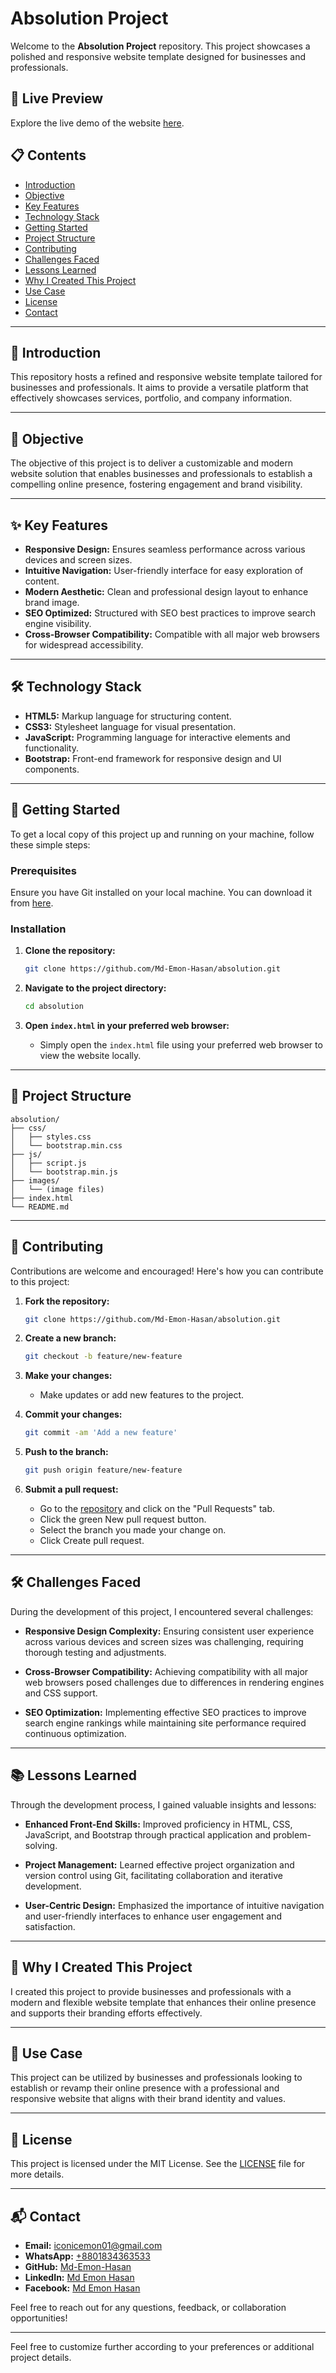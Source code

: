 # Absolution Project

Welcome to the **Absolution Project** repository. This project showcases a polished and responsive website template designed for businesses and professionals.

## 🌟 Live Preview

Explore the live demo of the website [here](https://md-emon-hasan.github.io/absolution/).

## 📋 Contents

- [Introduction](#introduction)
- [Objective](#objective)
- [Key Features](#key-features)
- [Technology Stack](#technology-stack)
- [Getting Started](#getting-started)
- [Project Structure](#project-structure)
- [Contributing](#contributing)
- [Challenges Faced](#challenges-faced)
- [Lessons Learned](#lessons-learned)
- [Why I Created This Project](#why-i-created-this-project)
- [Use Case](#use-case)
- [License](#license)
- [Contact](#contact)

---

## 📖 Introduction

This repository hosts a refined and responsive website template tailored for businesses and professionals. It aims to provide a versatile platform that effectively showcases services, portfolio, and company information.

---

## 🎯 Objective

The objective of this project is to deliver a customizable and modern website solution that enables businesses and professionals to establish a compelling online presence, fostering engagement and brand visibility.

---

## ✨ Key Features

- **Responsive Design:** Ensures seamless performance across various devices and screen sizes.
- **Intuitive Navigation:** User-friendly interface for easy exploration of content.
- **Modern Aesthetic:** Clean and professional design layout to enhance brand image.
- **SEO Optimized:** Structured with SEO best practices to improve search engine visibility.
- **Cross-Browser Compatibility:** Compatible with all major web browsers for widespread accessibility.

---

## 🛠️ Technology Stack

- **HTML5:** Markup language for structuring content.
- **CSS3:** Stylesheet language for visual presentation.
- **JavaScript:** Programming language for interactive elements and functionality.
- **Bootstrap:** Front-end framework for responsive design and UI components.

---

## 🚀 Getting Started

To get a local copy of this project up and running on your machine, follow these simple steps:

### Prerequisites

Ensure you have Git installed on your local machine. You can download it from [here](https://git-scm.com/).

### Installation

1. **Clone the repository:**

   ```bash
   git clone https://github.com/Md-Emon-Hasan/absolution.git
   ```

2. **Navigate to the project directory:**

   ```bash
   cd absolution
   ```

3. **Open `index.html` in your preferred web browser:**

   - Simply open the `index.html` file using your preferred web browser to view the website locally.

---

## 📁 Project Structure

```plaintext
absolution/
├── css/
│   ├── styles.css
│   └── bootstrap.min.css
├── js/
│   ├── script.js
│   └── bootstrap.min.js
├── images/
│   └── (image files)
├── index.html
└── README.md
```

---

## 🤝 Contributing

Contributions are welcome and encouraged! Here's how you can contribute to this project:

1. **Fork the repository:**
   ```bash
   git clone https://github.com/Md-Emon-Hasan/absolution.git
   ```

2. **Create a new branch:**
   ```bash
   git checkout -b feature/new-feature
   ```

3. **Make your changes:**
   - Make updates or add new features to the project.

4. **Commit your changes:**
   ```bash
   git commit -am 'Add a new feature'
   ```

5. **Push to the branch:**
   ```bash
   git push origin feature/new-feature
   ```

6. **Submit a pull request:**
   - Go to the [repository](https://github.com/Md-Emon-Hasan/absolution) and click on the "Pull Requests" tab. 
   - Click the green New pull request button. 
   - Select the branch you made your change on.
   - Click Create pull request.

---

## 🛠️ Challenges Faced

During the development of this project, I encountered several challenges:

- **Responsive Design Complexity:** Ensuring consistent user experience across various devices and screen sizes was challenging, requiring thorough testing and adjustments.
  
- **Cross-Browser Compatibility:** Achieving compatibility with all major web browsers posed challenges due to differences in rendering engines and CSS support.

- **SEO Optimization:** Implementing effective SEO practices to improve search engine rankings while maintaining site performance required continuous optimization.

---

## 📚 Lessons Learned

Through the development process, I gained valuable insights and lessons:

- **Enhanced Front-End Skills:** Improved proficiency in HTML, CSS, JavaScript, and Bootstrap through practical application and problem-solving.
  
- **Project Management:** Learned effective project organization and version control using Git, facilitating collaboration and iterative development.

- **User-Centric Design:** Emphasized the importance of intuitive navigation and user-friendly interfaces to enhance user engagement and satisfaction.

---

## 🌟 Why I Created This Project

I created this project to provide businesses and professionals with a modern and flexible website template that enhances their online presence and supports their branding efforts effectively.

---

## 🎯 Use Case

This project can be utilized by businesses and professionals looking to establish or revamp their online presence with a professional and responsive website that aligns with their brand identity and values.

---

## 📜 License

This project is licensed under the MIT License. See the [LICENSE](LICENSE) file for more details.

---

## 📬 Contact

- **Email:** [iconicemon01@gmail.com](mailto:iconicemon01@gmail.com)
- **WhatsApp:** [+8801834363533](https://wa.me/8801834363533)
- **GitHub:** [Md-Emon-Hasan](https://github.com/Md-Emon-Hasan)
- **LinkedIn:** [Md Emon Hasan](https://www.linkedin.com/in/md-emon-hasan)
- **Facebook:** [Md Emon Hasan](https://www.facebook.com/mdemon.hasan2001/)

Feel free to reach out for any questions, feedback, or collaboration opportunities!

---

Feel free to customize further according to your preferences or additional project details.
